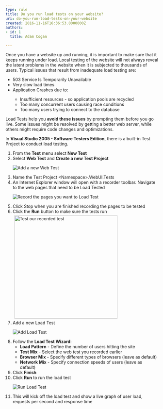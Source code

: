 ```yaml
---
type: rule
title: Do you run load tests on your website?
uri: do-you-run-load-tests-on-your-website
created: 2016-11-16T16:36:53.0000000Z
authors:
- id: 1
  title: Adam Cogan

---
```




<span class='intro'> <p>​Once you have a website up and running, it is important to make sure that it keeps running under load. Local testing of the website will not always reveal the latent problems in the website when it is subjected to thousands of users. Typical issues that result from inadequate load testing are&#58;<br></p><ul><li>503 Service Is Temporarily Unavailable</li><li>Very slow load times​​​​​​​<br></li><li>Application Crashes due to&#58;
   <ul><li>Insufficient resources - so application pools are recycled</li><li>Too many concurrent users causing race conditions</li><li>Too many users trying to connect to the database​​<br></li></ul></li></ul> </span>

<p>Load Tests help you&#160;<strong>avoid these issues</strong>&#160;by prompting them before you go live. Some issues might be resolved by getting a better web server, while others might require code changes and optimizations.</p><p>In&#160;<strong>Visual Studio 2005 - Software Testers Edition</strong>, there is a built-in Test Project to conduct load testing.</p><ol><li>From the&#160;<strong>Test</strong>&#160;menu select&#160;<strong>New Test</strong></li><li>Select&#160;<strong>Web Test</strong>&#160;and&#160;<strong>Create a new Test Project</strong><br> 
      <dl class="image"><dt> <img src="https&#58;//www.ssw.com.au/ssw/standards/rules/Images/add_new_test.gif" alt="Add a new Web Test" /> <br>
         </dt></dl></li><li>Name the Test Project &lt;Namespace&gt;.WebUI.Tests</li><li>An Internet Explorer window will open with a recorder toolbar. Navigate to the web pages that need to be Load Tested<br>
      <dl class="image"><dt> <img src="https&#58;//www.ssw.com.au/ssw/standards/rules/Images/record_website.gif" alt="Record the pages you want to Load Test" /> </dt></dl></li><li>Click Stop when you are finished recording the pages to be tested</li><li>Click the&#160;<strong>Run</strong>&#160;button to make sure the tests run<br><img src="https&#58;//www.ssw.com.au/ssw/standards/rules/Images/run_webtest.gif" alt="Test our recorded test" style="width&#58;340px;margin&#58;5px;" /></li><li>Add a new Load Test<br> 
      <dl class="image"><dt> <img src="https&#58;//www.ssw.com.au/ssw/standards/rules/Images/add_load_test.gif" alt="Add Load Test" /> </dt></dl></li><li>Follow the&#160;<strong>Load Test Wizard</strong>&#58;<ul><li> 
         <strong>Load Pattern</strong>&#160;- Define the number of users hitting the site</li><li> 
         <strong>Test Mix</strong>&#160;- Select the web test you recorded earlier</li><li> 
         <strong>Browser Mix</strong>&#160;- Specify different types of browsers (leave as default)<br></li><li> 
         <strong>Network Mix</strong>&#160;- Specify connection speeds of users (leave as default)</li></ul></li>
   <li>Click&#160;<strong>Finish</strong></li><li>Click&#160;<strong>Run</strong>&#160;to run the load test<br> 
      <dl class="image"><dt> <img src="https&#58;//www.ssw.com.au/ssw/standards/rules/Images/run_load_test.gif" alt="Run Load Test" /> </dt></dl></li><li>This will kick off the load test and show a live graph of user load, requests per second and response time</li></ol>​<br>


